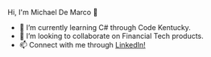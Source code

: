   Hi, I'm Michael De Marco 👋

- 🔭 I’m currently learning C# through Code Kentucky.
- 👯 I’m looking to collaborate on Financial Tech products.
- 📫 Connect with me through <a href="https://www.linkedin.com/in/michaelrdemarco/"> LinkedIn!</a>
<!--
**mikedemarco/mikedemarco** is a ✨ _special_ ✨ repository because its `README.md` (this file) appears on your GitHub profile.
-->
